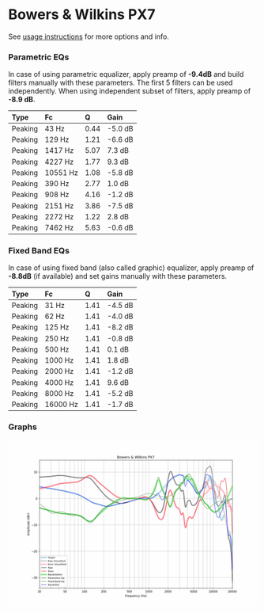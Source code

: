 # Bowers & Wilkins PX7
See [usage instructions](https://github.com/jaakkopasanen/AutoEq#usage) for more options and info.

### Parametric EQs
In case of using parametric equalizer, apply preamp of **-9.4dB** and build filters manually
with these parameters. The first 5 filters can be used independently.
When using independent subset of filters, apply preamp of **-8.9 dB**.

| Type    | Fc       |    Q | Gain    |
|:--------|:---------|:-----|:--------|
| Peaking | 43 Hz    | 0.44 | -5.0 dB |
| Peaking | 129 Hz   | 1.21 | -6.6 dB |
| Peaking | 1417 Hz  | 5.07 | 7.3 dB  |
| Peaking | 4227 Hz  | 1.77 | 9.3 dB  |
| Peaking | 10551 Hz | 1.08 | -5.8 dB |
| Peaking | 390 Hz   | 2.77 | 1.0 dB  |
| Peaking | 908 Hz   | 4.16 | -1.2 dB |
| Peaking | 2151 Hz  | 3.86 | -7.5 dB |
| Peaking | 2272 Hz  | 1.22 | 2.8 dB  |
| Peaking | 7462 Hz  | 5.63 | -0.6 dB |

### Fixed Band EQs
In case of using fixed band (also called graphic) equalizer, apply preamp of **-8.8dB**
(if available) and set gains manually with these parameters.

| Type    | Fc       |    Q | Gain    |
|:--------|:---------|:-----|:--------|
| Peaking | 31 Hz    | 1.41 | -4.5 dB |
| Peaking | 62 Hz    | 1.41 | -4.0 dB |
| Peaking | 125 Hz   | 1.41 | -8.2 dB |
| Peaking | 250 Hz   | 1.41 | -0.8 dB |
| Peaking | 500 Hz   | 1.41 | 0.1 dB  |
| Peaking | 1000 Hz  | 1.41 | 1.8 dB  |
| Peaking | 2000 Hz  | 1.41 | -1.2 dB |
| Peaking | 4000 Hz  | 1.41 | 9.6 dB  |
| Peaking | 8000 Hz  | 1.41 | -5.2 dB |
| Peaking | 16000 Hz | 1.41 | -1.7 dB |

### Graphs
![](./Bowers%20&%20Wilkins%20PX7.png)
